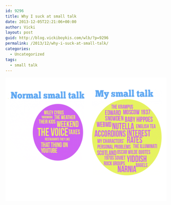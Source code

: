```yaml
---
id: 9296
title: Why I suck at small talk
date: 2013-12-05T22:21:06+00:00
author: Vicki
layout: post
guid: http://blog.vickiboykis.com/wlb/?p=9296
permalink: /2013/12/why-i-suck-at-small-talk/
categories:
  - Uncategorized
tags:
  - small talk
---
```

[<img class="aligncenter size-medium wp-image-9297" alt="smalltalk" src="https://raw.githubusercontent.com/veekaybee/wlb/gh-pages/assets/images/2013/12/smalltalk-580x385.png" width="580" height="385" />](https://raw.githubusercontent.com/veekaybee/wlb/gh-pages/assets/images/2013/12/smalltalk.png)